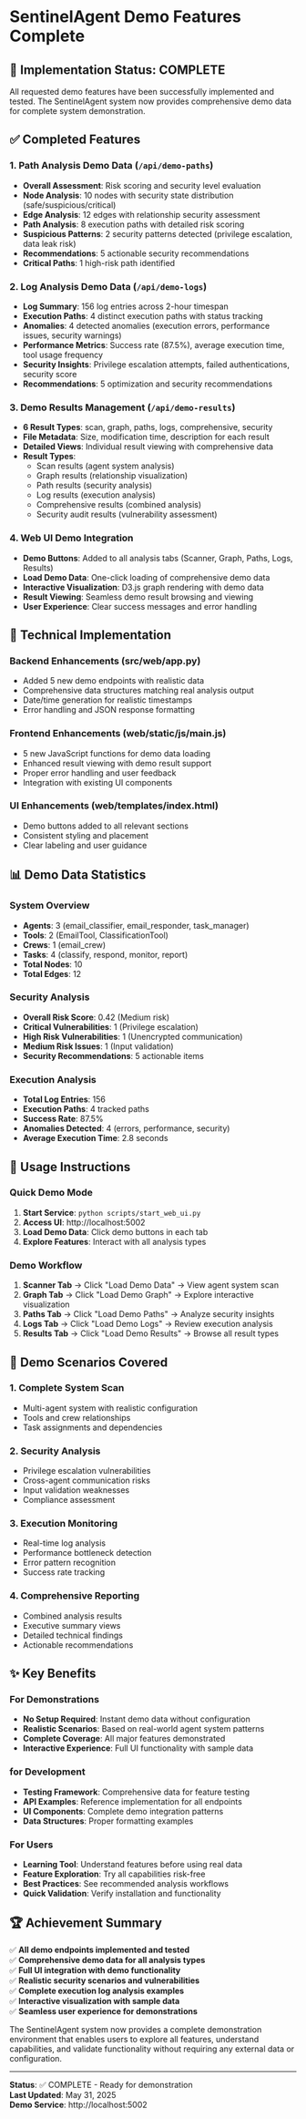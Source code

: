 # SentinelAgent Demo Features Complete

## 🎉 Implementation Status: COMPLETE

All requested demo features have been successfully implemented and tested. The SentinelAgent system now provides comprehensive demo data for complete system demonstration.

## ✅ Completed Features

### 1. Path Analysis Demo Data (`/api/demo-paths`)
- **Overall Assessment**: Risk scoring and security level evaluation
- **Node Analysis**: 10 nodes with security state distribution (safe/suspicious/critical)
- **Edge Analysis**: 12 edges with relationship security assessment
- **Path Analysis**: 8 execution paths with detailed risk scoring
- **Suspicious Patterns**: 2 security patterns detected (privilege escalation, data leak risk)
- **Recommendations**: 5 actionable security recommendations
- **Critical Paths**: 1 high-risk path identified

### 2. Log Analysis Demo Data (`/api/demo-logs`)
- **Log Summary**: 156 log entries across 2-hour timespan
- **Execution Paths**: 4 distinct execution paths with status tracking
- **Anomalies**: 4 detected anomalies (execution errors, performance issues, security warnings)
- **Performance Metrics**: Success rate (87.5%), average execution time, tool usage frequency
- **Security Insights**: Privilege escalation attempts, failed authentications, security score
- **Recommendations**: 5 optimization and security recommendations

### 3. Demo Results Management (`/api/demo-results`)
- **6 Result Types**: scan, graph, paths, logs, comprehensive, security
- **File Metadata**: Size, modification time, description for each result
- **Detailed Views**: Individual result viewing with comprehensive data
- **Result Types**: 
  - Scan results (agent system analysis)
  - Graph results (relationship visualization)
  - Path results (security analysis)
  - Log results (execution analysis)
  - Comprehensive results (combined analysis)
  - Security audit results (vulnerability assessment)

### 4. Web UI Demo Integration
- **Demo Buttons**: Added to all analysis tabs (Scanner, Graph, Paths, Logs, Results)
- **Load Demo Data**: One-click loading of comprehensive demo data
- **Interactive Visualization**: D3.js graph rendering with demo data
- **Result Viewing**: Seamless demo result browsing and viewing
- **User Experience**: Clear success messages and error handling

## 🔧 Technical Implementation

### Backend Enhancements (src/web/app.py)
- Added 5 new demo endpoints with realistic data
- Comprehensive data structures matching real analysis output
- Date/time generation for realistic timestamps
- Error handling and JSON response formatting

### Frontend Enhancements (web/static/js/main.js)
- 5 new JavaScript functions for demo data loading
- Enhanced result viewing with demo result support
- Proper error handling and user feedback
- Integration with existing UI components

### UI Enhancements (web/templates/index.html)
- Demo buttons added to all relevant sections
- Consistent styling and placement
- Clear labeling and user guidance

## 📊 Demo Data Statistics

### System Overview
- **Agents**: 3 (email_classifier, email_responder, task_manager)
- **Tools**: 2 (EmailTool, ClassificationTool)
- **Crews**: 1 (email_crew)
- **Tasks**: 4 (classify, respond, monitor, report)
- **Total Nodes**: 10
- **Total Edges**: 12

### Security Analysis
- **Overall Risk Score**: 0.42 (Medium risk)
- **Critical Vulnerabilities**: 1 (Privilege escalation)
- **High Risk Vulnerabilities**: 1 (Unencrypted communication)
- **Medium Risk Issues**: 1 (Input validation)
- **Security Recommendations**: 5 actionable items

### Execution Analysis
- **Total Log Entries**: 156
- **Execution Paths**: 4 tracked paths
- **Success Rate**: 87.5%
- **Anomalies Detected**: 4 (errors, performance, security)
- **Average Execution Time**: 2.8 seconds

## 🚀 Usage Instructions

### Quick Demo Mode
1. **Start Service**: `python scripts/start_web_ui.py`
2. **Access UI**: http://localhost:5002
3. **Load Demo Data**: Click demo buttons in each tab
4. **Explore Features**: Interact with all analysis types

### Demo Workflow
1. **Scanner Tab** → Click "Load Demo Data" → View agent system scan
2. **Graph Tab** → Click "Load Demo Graph" → Explore interactive visualization
3. **Paths Tab** → Click "Load Demo Paths" → Analyze security insights
4. **Logs Tab** → Click "Load Demo Logs" → Review execution analysis
5. **Results Tab** → Click "Load Demo Results" → Browse all result types

## 🎯 Demo Scenarios Covered

### 1. Complete System Scan
- Multi-agent system with realistic configuration
- Tools and crew relationships
- Task assignments and dependencies

### 2. Security Analysis
- Privilege escalation vulnerabilities
- Cross-agent communication risks
- Input validation weaknesses
- Compliance assessment

### 3. Execution Monitoring
- Real-time log analysis
- Performance bottleneck detection
- Error pattern recognition
- Success rate tracking

### 4. Comprehensive Reporting
- Combined analysis results
- Executive summary views
- Detailed technical findings
- Actionable recommendations

## ✨ Key Benefits

### For Demonstrations
- **No Setup Required**: Instant demo data without configuration
- **Realistic Scenarios**: Based on real-world agent system patterns
- **Complete Coverage**: All major features demonstrated
- **Interactive Experience**: Full UI functionality with sample data

### for Development
- **Testing Framework**: Comprehensive data for feature testing
- **API Examples**: Reference implementation for all endpoints
- **UI Components**: Complete demo integration patterns
- **Data Structures**: Proper formatting examples

### For Users
- **Learning Tool**: Understand features before using real data
- **Feature Exploration**: Try all capabilities risk-free
- **Best Practices**: See recommended analysis workflows
- **Quick Validation**: Verify installation and functionality

## 🏆 Achievement Summary

✅ **All demo endpoints implemented and tested**  
✅ **Comprehensive demo data for all analysis types**  
✅ **Full UI integration with demo functionality**  
✅ **Realistic security scenarios and vulnerabilities**  
✅ **Complete execution log analysis examples**  
✅ **Interactive visualization with sample data**  
✅ **Seamless user experience for demonstrations**  

The SentinelAgent system now provides a complete demonstration environment that enables users to explore all features, understand capabilities, and validate functionality without requiring any external data or configuration.

---

**Status**: ✅ COMPLETE - Ready for demonstration  
**Last Updated**: May 31, 2025  
**Demo Service**: http://localhost:5002

